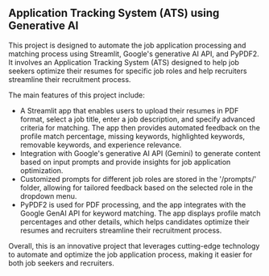 ## Application Tracking System (ATS) using Generative AI

This project is designed to automate the job application processing and matching process using Streamlit, Google's generative AI API, and PyPDF2. It involves an Application Tracking System (ATS) designed to help job seekers optimize their resumes for specific job roles and help recruiters streamline their recruitment process.

The main features of this project include:

- A Streamlit app that enables users to upload their resumes in PDF format, select a job title, enter a job description, and specify advanced criteria for matching. The app then provides automated feedback on the profile match percentage, missing keywords, highlighted keywords, removable keywords, and experience relevance.
- Integration with Google's generative AI API (Gemini) to generate content based on input prompts and provide insights for job application optimization.
- Customized prompts for different job roles are stored in the '/prompts/' folder, allowing for tailored feedback based on the selected role in the dropdown menu.
- PyPDF2 is used for PDF processing, and the app integrates with the Google GenAI API for keyword matching. The app displays profile match percentages and other details, which helps candidates optimize their resumes and recruiters streamline their recruitment process.

Overall, this is an innovative project that leverages cutting-edge technology to automate and optimize the job application process, making it easier for both job seekers and recruiters.


